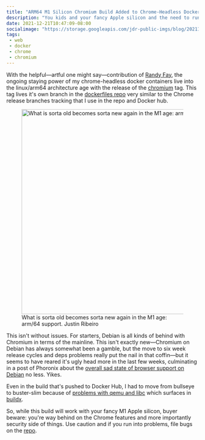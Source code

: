 ```yaml
---
title: "ARM64 M1 Silicon Chromium Build Added to Chrome-Headless Docker Container"
description: "You kids and your fancy Apple silicon and the need to run chrome-headless things on it, rejoice, support!"
date: 2021-12-21T10:47:09-08:00
socialimage: "https://storage.googleapis.com/jdr-public-imgs/blog/20211221-chromium-tag-800.png"
tags:
 - web
 - docker
 - chrome
 - chromium
---
```


With the helpful—artful one might say—contribution of [Randy Fay](https://twitter.com/randyfay), the ongoing staying power of my chrome-headless docker containers live into the linux/arm64 architecture age with the release of the [chromium](https://hub.docker.com/r/justinribeiro/chrome-headless/tags) tag. This tag lives it's own branch in the [dockerfiles repo](https://github.com/justinribeiro/dockerfiles) very similar to the Chrome release branches tracking that I use in the repo and Docker hub.

<figure aria-label="media" role="group" itemscope="" itemprop="associatedMedia" itemtype="http://schema.org/ImageObject">
  <picture>
    <source srcset="https://storage.googleapis.com/jdr-public-imgs/blog/20211221-chromium-tag-640.webp 640w,
                    https://storage.googleapis.com/jdr-public-imgs/blog/20211221-chromium-tag-800.webp 800w,
                    https://storage.googleapis.com/jdr-public-imgs/blog/20211221-chromium-tag-1024.webp 1024w,
                    https://storage.googleapis.com/jdr-public-imgs/blog/20211221-chromium-tag-1280.webp 1280w,
                    https://storage.googleapis.com/jdr-public-imgs/blog/20211221-chromium-tag-1600.webp 1600w"
            sizes="(min-width: 800px) 800px, 100vw" type="image/webp">
    <source srcset="https://storage.googleapis.com/jdr-public-imgs/blog/20211221-chromium-tag-640.png 640w,
                    https://storage.googleapis.com/jdr-public-imgs/blog/20211221-chromium-tag-800.png 800w,
                    https://storage.googleapis.com/jdr-public-imgs/blog/20211221-chromium-tag-1024.png 1024w,
                    https://storage.googleapis.com/jdr-public-imgs/blog/20211221-chromium-tag-1280.png 1280w,
                    https://storage.googleapis.com/jdr-public-imgs/blog/20211221-chromium-tag-1600.png 1600w"
            sizes="(min-width: 800px) 800px, 100vw" type="image/png">
    <img decoding="async" loading="lazy" width="800" height="538" src="https://storage.googleapis.com/jdr-public-imgs/blog/20211221-chromium-tag-800.png" alt="What is sorta old becomes sorta new again in the M1 age: arm/64 support.">
  </picture>
  <figcaption itemprop="caption description">
    <span aria-hidden="true">What is sorta old becomes sorta new again in the M1 age: arm/64 support.</span>
    <span class="author" itemprop="copyrightHolder">Justin Ribeiro</span>
  </figcaption>
</figure>

This isn't without issues. For starters, Debian is all kinds of behind with Chromium in terms of the mainline. This isn't exactly new—Chromium on Debian has always somewhat been a gamble, but the move to six week release cycles and deps problems really put the nail in that coffin—but it seems to have reared it's ugly head more in the last few weeks, culminating in a post of Phoronix about the [overall sad state of browser support on Debian](https://www.phoronix.com/scan.php?page=news_item&px=Web-Browser-Packages-Debian) no less. Yikes.

Even in the build that's pushed to Docker Hub, I had to move from bullseye to buster-slim because of [problems with qemu and libc](https://github.com/moby/qemu/issues/19) which surfaces in [buildx](https://github.com/docker/buildx/issues/314).

So, while this build will work with your fancy M1 Apple silicon, buyer beware: you're way behind on the Chrome features and more importantly security side of things. Use caution and if you run into problems, file bugs on the [repo](https://github.com/justinribeiro/dockerfiles).